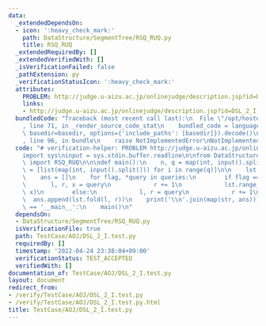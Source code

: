 ```yaml
---
data:
  _extendedDependsOn:
  - icon: ':heavy_check_mark:'
    path: DataStructure/SegmentTree/RSQ_RUQ.py
    title: RSQ_RUQ
  _extendedRequiredBy: []
  _extendedVerifiedWith: []
  _isVerificationFailed: false
  _pathExtension: py
  _verificationStatusIcon: ':heavy_check_mark:'
  attributes:
    PROBLEM: http://judge.u-aizu.ac.jp/onlinejudge/description.jsp?id=DSL_2_I
    links:
    - http://judge.u-aizu.ac.jp/onlinejudge/description.jsp?id=DSL_2_I
  bundledCode: "Traceback (most recent call last):\n  File \"/opt/hostedtoolcache/Python/3.10.4/x64/lib/python3.10/site-packages/onlinejudge_verify/documentation/build.py\"\
    , line 71, in _render_source_code_stat\n    bundled_code = language.bundle(stat.path,\
    \ basedir=basedir, options={'include_paths': [basedir]}).decode()\n  File \"/opt/hostedtoolcache/Python/3.10.4/x64/lib/python3.10/site-packages/onlinejudge_verify/languages/python.py\"\
    , line 96, in bundle\n    raise NotImplementedError\nNotImplementedError\n"
  code: "# verification-helper: PROBLEM http://judge.u-aizu.ac.jp/onlinejudge/description.jsp?id=DSL_2_I\n\
    import sys\ninput = sys.stdin.buffer.readline\n\nfrom DataStructure.SegmentTree.RSQ_RUQ\
    \ import RSQ_RUQ\n\n\ndef main():\n    n, q = map(int, input().split())\n    queries\
    \ = [list(map(int, input().split())) for i in range(q)]\n\n    lst = RSQ_RUQ(n)\n\
    \    ans = []\n    for flag, *query in queries:\n        if flag == 0:\n     \
    \       l, r, x = query\n            r += 1\n            lst.range_apply(l, r,\
    \ x)\n        else:\n            l, r = query\n            r += 1\n          \
    \  ans.append(lst.fold(l, r))\n    print('\\n'.join(map(str, ans)))\n\n\nif __name__\
    \ == '__main__':\n    main()\n"
  dependsOn:
  - DataStructure/SegmentTree/RSQ_RUQ.py
  isVerificationFile: true
  path: TestCase/AOJ/DSL_2_I.test.py
  requiredBy: []
  timestamp: '2022-04-24 23:38:04+09:00'
  verificationStatus: TEST_ACCEPTED
  verifiedWith: []
documentation_of: TestCase/AOJ/DSL_2_I.test.py
layout: document
redirect_from:
- /verify/TestCase/AOJ/DSL_2_I.test.py
- /verify/TestCase/AOJ/DSL_2_I.test.py.html
title: TestCase/AOJ/DSL_2_I.test.py
---
```

